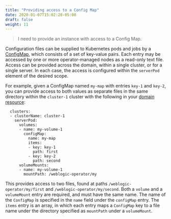 ```yaml
---
title: "Providing access to a Config Map"
date: 2020-01-07T15:02:28-05:00
draft: false
weight: 11
---
```

> I need to provide an instance with access to a Config Map.

Configuration files can be supplied to Kubernetes pods and jobs by a 
[ConfigMap](https://kubernetes.io/docs/tasks/configure-pod-container/configure-pod-configmap/#create-a-configmap), 
which consists of a set of key-value pairs. Each entry may be accessed by one or more operator-managed nodes
as a read-only text file. Access can be provided across the domain, within a single cluster, or for a single server.
In each case, the access is configured within the `serverPod` element of the desired scope. 

For example, given
a ConfigMap named `my-map` with entries `key-1` and `key-2`, you can provide access to both values as separate files
in the same directory within the `cluster-1` cluster with the following
in your [domain resource](https://github.com/oracle/weblogic-kubernetes-operator/blob/master/docs/domains/Domain.md):
 

```
  clusters:
  - clusterName: cluster-1
    serverPod:
      volumes:
      - name: my-volume-1
        configMap:
          name: my-map
          items: 
          - key: key-1
            path: first
          - key: key-2
            path: second
      volumeMounts:
      - name: my-volume-1
        mountPath: /weblogic-operator/my

```
This provides access to two files, found at paths `/weblogic-operator/my/first` and `/weblogic-operator/my/second`. 
Both a `volume` and a `volumeMount` entry are required, and must have the same name. The name of the `ConfigMap` is 
specified in the `name` field under the `configMap` entry. The `items` entry is an array,
in which each entry maps a `ConfigMap` key to a file name under the directory specified as `mountPath` under a `volumeMount`.

